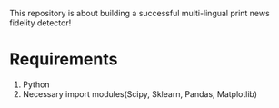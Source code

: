 This repository is about building a successful multi-lingual print news fidelity detector!

# Requirements
1. Python
2. Necessary import modules(Scipy, Sklearn, Pandas, Matplotlib)
